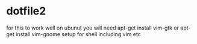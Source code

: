 # dotfile2
for this to work well on ubunut you will need apt-get install vim-gtk or apt-get install vim-gnome
setup for shell including vim etc
